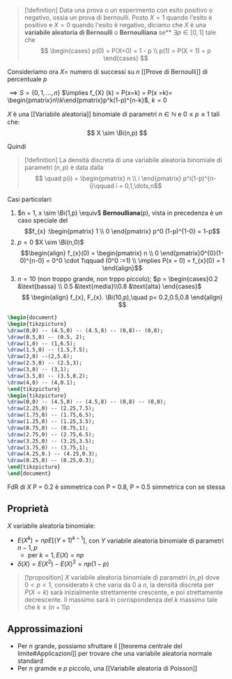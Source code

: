 >[!definition]
>Data una prova o un esperimento con esito positivo o negativo, ossia un prova di bernoulli. Posto $X=1$ quando l'esito è positivo e $X=0$ quando l'esito è negativo, diciamo che $X$ è una **variabile aleatoria di Bernoulli** o **Bernoulliana** se** $\exists p \in [0,1]$ tale che
>$$ \begin{cases}
>p(0) = P(X=0) = 1 - p \\
>p(1) = P(X = 1) = p
>\end{cases} $$



Consideriamo ora $X =$ numero di successi su $n$ [[Prove di Bernoulli]] di percentuale $p$

$\implies S = \left\{ 0,1,\dots,n \right\}$
$\implies f_{X} (k) = P(x=k) = P(x =k)= \begin{pmatrix}n\\k\end{pmatrix}p^k(1-p)^{n-k}$, $k = 0$

$X$ è una [[Variabile aleatoria]] binomiale di parametri $n \in \mathbb{N}$ e $0 \leq p \leq 1$ tali che:
$$
X \sim \Bi(n,p)
$$

Quindi
>[!definition] 
>La densità discreta di una variabile aleatoria binomiale di parametri $(n,p)$ è data dalla
>$$ \quad p(i) = \begin{pmatrix}
n \\
i 
\end{pmatrix} p^i(1-p)^{n-i}\qquad i = 0,1,\dots,n$$

Casi particolari:
1. $n = 1, x \sim \Bi(1,p) \equiv$ **Bernoulliana**(p), vista in precedenza è un caso speciale del
   $$f_{x} :\begin{pmatrix}
1 \\
0
\end{pmatrix} p^0 (1-p)^{1-0} = 1-p$$
2. $p = 0$ $X \sim \Bi(n,0)$
   $$\begin{align}
f_{x}(0) = \begin{pmatrix}
n \\
0
\end{pmatrix}0^{0}(1-0)^{n-0} = 0^0 \cdot 1\qquad (0^0 :=1) \\
\implies P(x = 0) = f_{x}(0) = 1
\end{align}$$
3. $n = 10$ (non troppo grande, non trppo piccolo); $p = \begin{cases}0.2 &\text{bassa} \\ 0.5 &\text{media}\\0.8 &\text{alta} \end{cases}$
   $$
\begin{align}
f_{x}, F_{x}. \Bi(10,p),\quad p= 0.2,0.5,0.8
\end{align}
$$
```tikz
\begin{document}
\begin{tikzpicture}
\draw(0,0) -- (4.5,0) -- (4.5,8) -- (0,8)-- (0,0);
\draw(0.5,0) -- (0.5, 2);
\draw(1,0) -- (1,6.5);
\draw(1.5,0) -- (1.5,7.5);
\draw(2,0) --(2,5.6);
\draw(2.5,0) -- (2.5,3);
\draw(3,0) -- (3,1);
\draw(3.5,0) -- (3.5,0.2);
\draw(4,0) -- (4,0.1);
\end{tikzpicture}
\begin{tikzpicture}
\draw(0,0) -- (4.5,0) -- (4.5,8) -- (0,8) -- (0,0);
\draw(2.25,0) -- (2.25,7.5);
\draw(1.75,0) -- (1.75,6.5);
\draw(1.25,0) -- (1.25,3.5);
\draw(0.75,0) -- (0.75,1);
\draw(2.75,0) -- (2.75,6.5);
\draw(3.25,0) -- (3.25,3.5);
\draw(3.75,0) -- (3.75,1);
\draw(4.25,0.) -- (4.25,0.3);
\draw(0.25,0) -- (0.25,0.3);
\end{tikzpicture}
\end{document}
```
FdR di $X$
P = 0.2 è simmetrica con P = 0.8, P = 0.5 simmetrica con se stessa

## Proprietà
$X$ variabile aleatoria binomiale:
- $E(X^k) = npE[(Y + 1)^{k-1}]$, con $Y$ variabile aleatoria binomiale di parametri $n-1,p$
	- per $k=1, E(X) = np$
- $\delta(X) = E(X^2) - E(X)^2 = np(1-p)$

>[!proposition]
>$X$ variabile aleatoria binomiale di parametri $(n,p)$ dove $0 < p < 1$, considerato $k$ che varia da $0$ a $n$, la densità discreta per $P(X = k)$ sarà inizialmente strettamente crescente, e poi strettamente decrescente. Il massimo sarà in corrispondenza del $k$ massimo tale che $k \leq (n + 1)p$


## Approssimazioni
- Per $n$ grande, possiamo sfruttare il [[teorema centrale del limite#Applicazioni]] per trovare che una variabile aleatoria normale standard
- Per $n$ gramde e $p$ piccolo, una [[Variabile aleatoria di Poisson]]